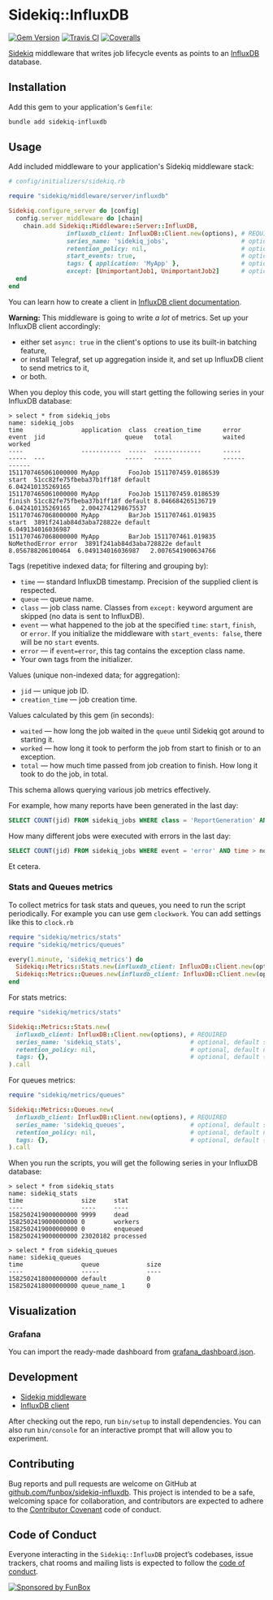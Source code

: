 # Sidekiq::InfluxDB

[![Gem Version](https://img.shields.io/gem/v/sidekiq-influxdb.svg)](https://rubygems.org/gems/sidekiq-influxdb)
[![Travis CI](https://img.shields.io/travis/com/funbox/sidekiq-influxdb)](https://travis-ci.com/github/funbox/sidekiq-influxdb)
[![Coveralls](https://img.shields.io/coveralls/funbox/sidekiq-influxdb.svg)](https://coveralls.io/github/funbox/sidekiq-influxdb)

[Sidekiq](https://github.com/mperham/sidekiq/wiki) middleware that writes job lifecycle events as points to an [InfluxDB](http://docs.influxdata.com/influxdb/v1.3/) database.

## Installation

Add this gem to your application's `Gemfile`:

```bash
bundle add sidekiq-influxdb
```

## Usage

Add included middleware to your application's Sidekiq middleware stack:

```ruby
# config/initializers/sidekiq.rb

require "sidekiq/middleware/server/influxdb"

Sidekiq.configure_server do |config|
  config.server_middleware do |chain|
    chain.add Sidekiq::Middleware::Server::InfluxDB,
                influxdb_client: InfluxDB::Client.new(options), # REQUIRED
                series_name: 'sidekiq_jobs',                    # optional, default shown
                retention_policy: nil,                          # optional, default nil
                start_events: true,                             # optional, default true
                tags: { application: 'MyApp' },                 # optional, default {}
                except: [UnimportantJob1, UnimportantJob2]      # optional, default []
  end
end
```

You can learn how to create a client in [InfluxDB client documentation](https://github.com/influxdata/influxdb-ruby#creating-a-client).

**Warning:** This middleware is going to write _a lot_ of metrics.
Set up your InfluxDB client accordingly:
* either set `async: true` in the client's options to use its built-in batching feature,
* or install Telegraf, set up aggregation inside it, and set up InfluxDB client to send metrics to it,
* or both.

When you deploy this code, you will start getting the following series in your InfluxDB database:

```
> select * from sidekiq_jobs
name: sidekiq_jobs
time                application  class  creation_time      error         event  jid                      queue   total              waited              worked
----                -----------  -----  -------------      -----         -----  ---                      -----   -----              ------              ------
1511707465061000000 MyApp        FooJob 1511707459.0186539               start  51cc82fe75fbeba37b1ff18f default                    6.042410135269165
1511707465061000000 MyApp        FooJob 1511707459.0186539               finish 51cc82fe75fbeba37b1ff18f default 8.046684265136719  6.042410135269165   2.0042741298675537
1511707467068000000 MyApp        BarJob 1511707461.019835                start  3891f241ab84d3aba728822e default                    6.049134016036987
1511707467068000000 MyApp        BarJob 1511707461.019835  NoMethodError error  3891f241ab84d3aba728822e default 8.056788206100464  6.049134016036987   2.0076541900634766
```

Tags (repetitive indexed data; for filtering and grouping by):

* `time` — standard InfluxDB timestamp. Precision of the supplied client is respected.
* `queue` — queue name.
* `class` — job class name. Classes from `except:` keyword argument are skipped (no data is sent to InfluxDB).
* `event` — what happened to the job at the specified `time`: `start`, `finish`, or `error`. If you initialize the middleware with `start_events: false`, there will be no `start` events.
* `error` — if `event=error`, this tag contains the exception class name.
* Your own tags from the initializer.

Values (unique non-indexed data; for aggregation):

* `jid` — unique job ID.
* `creation_time` — job creation time.

Values calculated by this gem (in seconds):

* `waited` — how long the job waited in the `queue` until Sidekiq got around to starting it.
* `worked` — how long it took to perform the job from start to finish or to an exception.
* `total` — how much time passed from job creation to finish. How long it took to do the job, in total.

This schema allows querying various job metrics effectively.

For example, how many reports have been generated in the last day:

```sql
SELECT COUNT(jid) FROM sidekiq_jobs WHERE class = 'ReportGeneration' AND time > now() - 1d
```

How many different jobs were executed with errors in the last day:

```sql
SELECT COUNT(jid) FROM sidekiq_jobs WHERE event = 'error' AND time > now() - 1d GROUP BY class
```

Et cetera.

### Stats and Queues metrics

To collect metrics for task stats and queues, you need to run the script periodically. For example you can use gem `clockwork`. You can add settings like this to `clock.rb`

```ruby
require "sidekiq/metrics/stats"
require "sidekiq/metrics/queues"

every(1.minute, 'sidekiq_metrics') do
  Sidekiq::Metrics::Stats.new(influxdb_client: InfluxDB::Client.new(options)).call
  Sidekiq::Metrics::Queues.new(influxdb_client: InfluxDB::Client.new(options)).call
end
```

For stats metrics:
```ruby
require "sidekiq/metrics/stats"

Sidekiq::Metrics::Stats.new(
  influxdb_client: InfluxDB::Client.new(options), # REQUIRED
  series_name: 'sidekiq_stats',                   # optional, default shown
  retention_policy: nil,                          # optional, default nil
  tags: {},                                       # optional, default {}
).call
```

For queues metrics:
```ruby
require "sidekiq/metrics/queues"

Sidekiq::Metrics::Queues.new(
  influxdb_client: InfluxDB::Client.new(options), # REQUIRED
  series_name: 'sidekiq_queues',                  # optional, default shown
  retention_policy: nil,                          # optional, default nil
  tags: {},                                       # optional, default {}
).call
```

When you run the scripts, you will get the following series in your InfluxDB database:

```
> select * from sidekiq_stats
name: sidekiq_stats
time                size     stat
----                ----     ----
1582502419000000000 9999     dead
1582502419000000000 0        workers
1582502419000000000 0        enqueued
1582502419000000000 23020182 processed
```

```
> select * from sidekiq_queues
name: sidekiq_queues
time                queue             size
----                -----             ----
1582502418000000000 default           0
1582502418000000000 queue_name_1      0
```

## Visualization

### Grafana

You can import the ready-made dashboard from [grafana_dashboard.json](grafana_dashboard.json).

## Development

* [Sidekiq middleware](https://github.com/mperham/sidekiq/wiki/Middleware)
* [InfluxDB client](https://github.com/influxdata/influxdb-ruby)

After checking out the repo, run `bin/setup` to install dependencies.
You can also run `bin/console` for an interactive prompt that will allow you to experiment.

## Contributing

Bug reports and pull requests are welcome on GitHub at [github.com/funbox/sidekiq-influxdb](https://github.com/funbox/sidekiq-influxdb).
This project is intended to be a safe, welcoming space for collaboration, and contributors are expected to adhere to the [Contributor Covenant](http://contributor-covenant.org) code of conduct.

## Code of Conduct

Everyone interacting in the `Sidekiq::InfluxDB` project’s codebases, issue trackers,
chat rooms and mailing lists is expected to follow the [code of conduct](https://github.com/funbox/sidekiq-influxdb/blob/master/CODE_OF_CONDUCT.md).

[![Sponsored by FunBox](https://funbox.ru/badges/sponsored_by_funbox_centered.svg)](https://funbox.ru)
